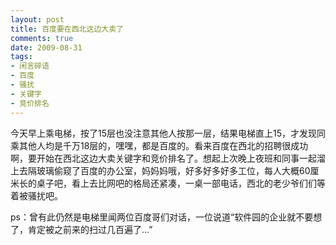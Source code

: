```yaml
---
layout: post
title: 百度要在西北这边大卖了
comments: true
date: 2009-08-31
tags:
- 闲言碎语
- 百度
- 骚扰
- 关键字
- 竞价排名
---
```


<p>今天早上乘电梯，按了15层也没注意其他人按那一层，结果电梯直上15，才发现同乘其他人均是千万18层的，嘿嘿，都是百度的。看来百度在西北的招聘很成功啊，要开始在西北这边大卖关键字和竞价排名了。想起上次晚上夜班和同事一起溜上去隔玻璃偷窥了百度的办公室，妈妈妈哦，好多好多好多工位，每人大概60厘米长的桌子吧，看上去比网吧的格局还紧凑，一桌一部电话，西北的老少爷们们等着被骚扰吧。</p>
<p>ps：曾有此仍然是电梯里闻两位百度哥们对话，一位说道“软件园的企业就不要想了，肯定被之前来的扫过几百遍了...”</p>				
